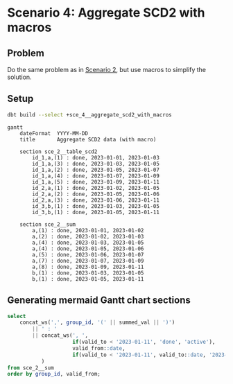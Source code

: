 # Scenario 4: Aggregate SCD2 with macros

## Problem

Do the same problem as in [Scenario 2](./sce_2__aggregate_scd2.md), but use macros to simplify the solution.

## Setup

```sh
dbt build --select +sce_4__aggregate_scd2_with_macros
```

```mermaid
gantt
    dateFormat  YYYY-MM-DD
    title       Aggregate SCD2 data (with macro)

    section sce_2__table_scd2
        id_1,a,(1) : done, 2023-01-01, 2023-01-03
        id_1,a,(3) : done, 2023-01-03, 2023-01-05
        id_1,a,(2) : done, 2023-01-05, 2023-01-07
        id_1,a,(4) : done, 2023-01-07, 2023-01-09
        id_1,a,(5) : done, 2023-01-09, 2023-01-11
        id_2,a,(1) : done, 2023-01-02, 2023-01-05
        id_2,a,(2) : done, 2023-01-05, 2023-01-06
        id_2,a,(3) : done, 2023-01-06, 2023-01-11
        id_3,b,(1) : done, 2023-01-03, 2023-01-05
        id_3,b,(1) : done, 2023-01-05, 2023-01-11

    section sce_2__sum
        a,(1) : done, 2023-01-01, 2023-01-02
        a,(2) : done, 2023-01-02, 2023-01-03
        a,(4) : done, 2023-01-03, 2023-01-05
        a,(4) : done, 2023-01-05, 2023-01-06
        a,(5) : done, 2023-01-06, 2023-01-07
        a,(7) : done, 2023-01-07, 2023-01-09
        a,(8) : done, 2023-01-09, 2023-01-11
        b,(1) : done, 2023-01-03, 2023-01-05
        b,(1) : done, 2023-01-05, 2023-01-11

```

## Generating mermaid Gantt chart sections

```sql
select
    concat_ws(',', group_id, '(' || summed_val || ')')
        || ' : '
        || concat_ws(', ',
                     if(valid_to < '2023-01-11', 'done', 'active'),
                     valid_from::date,
                     if(valid_to < '2023-01-11', valid_to::date, '2023-01-11')
           )
from sce_2__sum
order by group_id, valid_from;
```
